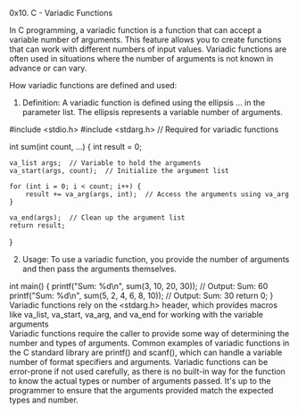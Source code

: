 0x10. C - Variadic Functions 

In C programming, a variadic function is a function that can accept a variable number of arguments. This feature allows you to create functions that can work with different numbers of input values. Variadic functions are often used in situations where the number of arguments is not known in advance or can vary.

How variadic functions are defined and used:
1.	Definition: A variadic function is defined using the ellipsis ... in the parameter list. The ellipsis represents a variable number of arguments.

#include <stdio.h>
#include <stdarg.h>  // Required for variadic functions

int sum(int count, ...) {
    int result = 0;

    va_list args;  // Variable to hold the arguments
    va_start(args, count);  // Initialize the argument list

    for (int i = 0; i < count; i++) {
        result += va_arg(args, int);  // Access the arguments using va_arg
    }

    va_end(args);  // Clean up the argument list
    return result;
}

2.	Usage: To use a variadic function, you provide the number of arguments and then pass the arguments themselves.

int main() {
    printf("Sum: %d\n", sum(3, 10, 20, 30));  // Output: Sum: 60
    printf("Sum: %d\n", sum(5, 2, 4, 6, 8, 10));  // Output: Sum: 30
    return 0;
}
Variadic functions rely on the <stdarg.h> header, which provides macros like va_list, va_start, va_arg, and va_end for working with the variable arguments  
Variadic functions require the caller to provide some way of determining the number and types of arguments. Common examples of variadic functions in the C standard library are printf() and scanf(), which can handle a variable number of format specifiers and arguments.
Variadic functions can be error-prone if not used carefully, as there is no built-in way for the function to know the actual types or number of arguments passed. It's up to the programmer to ensure that the arguments provided match the expected types and number.

